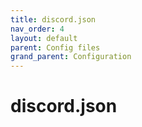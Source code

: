 ```yaml
---
title: discord.json
nav_order: 4
layout: default
parent: Config files
grand_parent: Configuration
---
```


# discord.json
